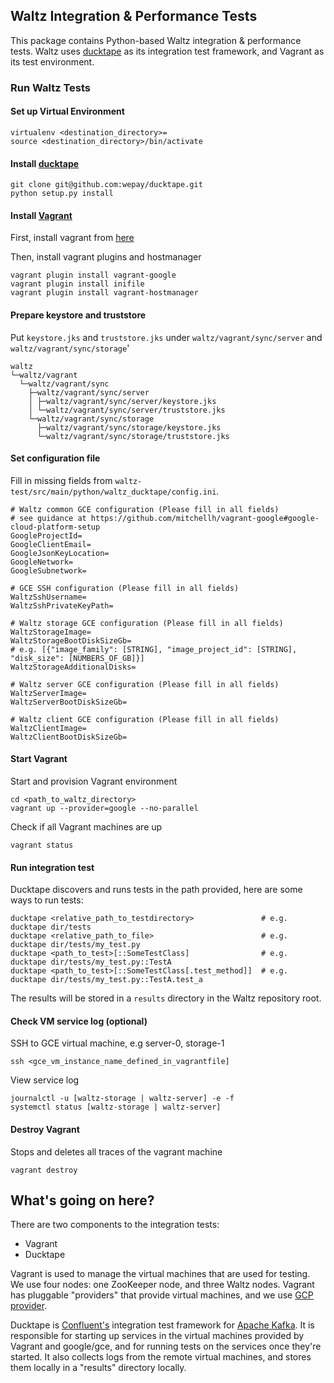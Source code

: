 ## Waltz Integration & Performance Tests

This package contains Python-based Waltz integration & performance tests. Waltz uses [ducktape](https://ducktape-docs.readthedocs.io) as its integration test framework, and Vagrant as its test environment.

### Run Waltz Tests

#### Set up Virtual Environment

```
virtualenv <destination_directory>=
source <destination_directory>/bin/activate
```

#### Install [ducktape](https://github.com/wepay/ducktape)

```
git clone git@github.com:wepay/ducktape.git
python setup.py install
```

#### Install [Vagrant](https://www.vagrantup.com/docs/)

First, install vagrant from [here](https://www.vagrantup.com/downloads.html)

Then, install vagrant plugins and hostmanager

```
vagrant plugin install vagrant-google
vagrant plugin install inifile
vagrant plugin install vagrant-hostmanager
```

#### Prepare keystore and truststore

Put `keystore.jks` and `truststore.jks` under `waltz/vagrant/sync/server` and `waltz/vagrant/sync/storage`'
```
waltz
└─waltz/vagrant
  └─waltz/vagrant/sync
    ├─waltz/vagrant/sync/server
    │ ├─waltz/vagrant/sync/server/keystore.jks
    │ └─waltz/vagrant/sync/server/truststore.jks
    └─waltz/vagrant/sync/storage
      ├─waltz/vagrant/sync/storage/keystore.jks
      └─waltz/vagrant/sync/storage/truststore.jks
```
#### Set configuration file

Fill in missing fields from `waltz-test/src/main/python/waltz_ducktape/config.ini`.

```
# Waltz common GCE configuration (Please fill in all fields)
# see guidance at https://github.com/mitchellh/vagrant-google#google-cloud-platform-setup
GoogleProjectId=
GoogleClientEmail=
GoogleJsonKeyLocation=
GoogleNetwork=
GoogleSubnetwork=

# GCE SSH configuration (Please fill in all fields)
WaltzSshUsername=
WaltzSshPrivateKeyPath=

# Waltz storage GCE configuration (Please fill in all fields)
WaltzStorageImage=
WaltzStorageBootDiskSizeGb=
# e.g. [{"image_family": [STRING], "image_project_id": [STRING], "disk_size": [NUMBERS_OF_GB]}]
WaltzStorageAdditionalDisks=

# Waltz server GCE configuration (Please fill in all fields)
WaltzServerImage=
WaltzServerBootDiskSizeGb=

# Waltz client GCE configuration (Please fill in all fields)
WaltzClientImage=
WaltzClientBootDiskSizeGb=
```

#### Start Vagrant

Start and provision Vagrant environment

```
cd <path_to_waltz_directory>
vagrant up --provider=google --no-parallel
```

Check if all Vagrant machines are up
```
vagrant status
```

#### Run integration test

Ducktape discovers and runs tests in the path provided, here are some ways to run tests:

```
ducktape <relative_path_to_testdirectory>               # e.g. ducktape dir/tests
ducktape <relative_path_to_file>                        # e.g. ducktape dir/tests/my_test.py
ducktape <path_to_test>[::SomeTestClass]                # e.g. ducktape dir/tests/my_test.py::TestA
ducktape <path_to_test>[::SomeTestClass[.test_method]]  # e.g. ducktape dir/tests/my_test.py::TestA.test_a
```

The results will be stored in a `results` directory in the Waltz repository root.

#### Check VM service log (optional)
SSH to GCE virtual machine, e.g server-0, storage-1
```
ssh <gce_vm_instance_name_defined_in_vagrantfile]
```
View service log
```
journalctl -u [waltz-storage | waltz-server] -e -f
systemctl status [waltz-storage | waltz-server]
```

#### Destroy Vagrant

Stops and deletes all traces of the vagrant machine

```
vagrant destroy
```

## What's going on here?

There are two components to the integration tests:

* Vagrant
* Ducktape

Vagrant is used to manage the virtual machines that are used for testing. We use four nodes: one ZooKeeper node, and three Waltz nodes. Vagrant has pluggable "providers" that provide virtual machines, and we use [GCP provider](https://github.com/mitchellh/vagrant-google).

Ducktape is [Confluent's](https://www.confluent.io/) integration test framework for [Apache Kafka](https://github.com/apache/kafka/tree/trunk/tests). It is responsible for starting up services in the virtual machines provided by Vagrant and google/gce, and for running tests on the services once they're started. It also collects logs from the remote virtual machines, and stores them locally in a "results" directory locally.
